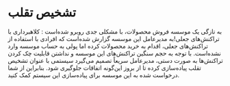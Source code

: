# تشخیص تقلب
به تازگی یک موسسه فروش محصولات، با مشکلی جدی روبرو شده‌است : کلاهبرداری با تراکنش‌های جعلی!به مدیرعامل این موسسه گزارش شده‌است که افرادی با استفاده از تراکنش‌های جعلی، اقدام به خرید محصولات کرده اما پولی به حساب موسسه وارد نشده‌است. با توجه به حجم سنگین تراکنش‌های این موسسه و نداشتن قابلیت چک کردن تراکنش‌ها به صورت دستی، مدیرعامل سریعاً تصمیم می‌گیرد سیستمی با عنوان تشخیص تقلب پیاده‌سازی کرده تا از بروز این‌گونه اتفاقات جلوگیری شود. بنابراین از شما درخواست‌ شده به این موسسه برای پیاده‌سازی این سیستم کمک کنید.
